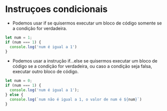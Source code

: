 # Instruçoes condicionais

- Podemos usar if se quisermos executar um bloco de código somente se a condição for verdadeira.

```js 
let num = 1;
if (num === 1) {
  console.log('num é igual a 1')
}
```
- Podemos usar a instrução if...else se quisermos executar um bloco de código se a condição for verdadeira, ou caso a condição seja falsa, executar outro bloco de código.

```js
let num = 0;
if (num === 1) {
  console.log('num é igual a 1');
} else {
  console.log(`num não é igual a 1, o valor de num é ${num}`)
}
```